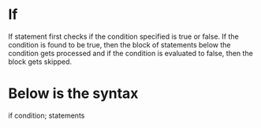 # If  

If statement first checks if the condition specified is true or false. If the condition is found to be true, then the block of statements below the condition gets processed and if the condition is evaluated to false, then the block gets skipped.

# Below is the syntax

if condition;
  statements 
  
  

